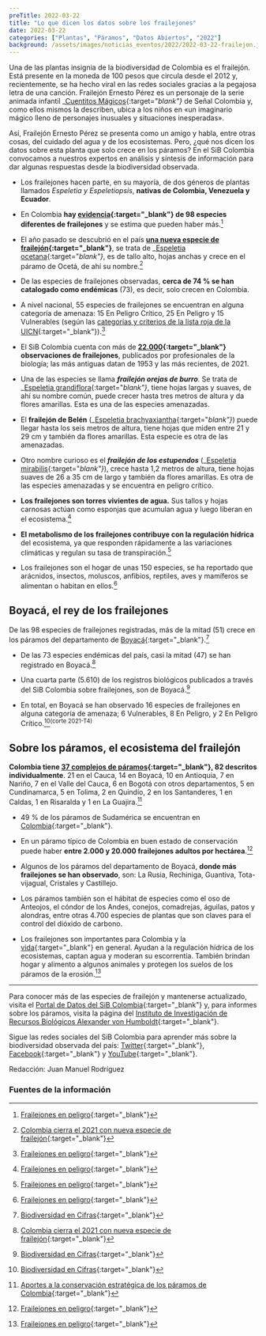 ```yaml
---
preTitle: 2022-03-22
title: "Lo que dicen los datos sobre los frailejones"
date: 2022-03-22
categories: ["Plantas", "Páramos", "Datos Abiertos", "2022"]
background: /assets/images/noticias_eventos/2022/2022-03-22-frailejon.jpg
---
```


Una de las plantas insignia de la biodiversidad de Colombia es el frailejón. Está presente en la moneda de 100 pesos que circula desde el 2012 y, recientemente, se ha hecho viral en las redes sociales gracias a la pegajosa letra de una canción. Frailejón Ernesto Pérez es un personaje de la serie animada infantil _[Cuentitos Mágicos](https://www.senalcolombia.tv/programa/cuentitos-magicos){:target="_blank"}_ de Señal Colombia y, como ellos mismos la describen, ubica a los niños en «un imaginario mágico lleno de personajes inusuales y situaciones inesperadas».

Así, Frailejón Ernesto Pérez se presenta como un amigo y habla, entre otras cosas, del cuidado del agua y de los ecosistemas. Pero, ¿qué nos dicen los datos sobre esta planta que solo crece en los páramos? En el SiB Colombia convocamos a nuestros expertos en análisis y síntesis de información para dar algunas respuestas desde la biodiversidad observada.

* Los frailejones hacen parte, en su mayoría, de dos géneros de plantas llamados _Espeletia y Espeletiopsis_, **nativas de Colombia, Venezuela y Ecuador**.

* En Colombia **hay [evidencia](http://repository.humboldt.org.co/handle/20.500.11761/35925){:target="_blank"} de 98 especies diferentes de frailejones** y se estima que pueden haber más.[^1]

* El año pasado se descubrió en el país **[una nueva especie de frailejón](http://humboldt.org.co/es/boletines-y-comunicados/item/1705-con-nuevo-hallazgo-colombia-cierra-el-2021-con-91-especies-de-frailejones){:target="_blank"}**, se trata de _[Espeletia ocetana](https://www.researchgate.net/publication/357252178_Espeletia_ocetana_Millerieae_Asteraceae_a_New_Tall_Caulirosula_from_Colombia){:target="_blank"}_, es de tallo alto, hojas anchas y crece en el páramo de Ocetá, de ahí su nombre.[^2]

* De las especies de frailejones observadas, **cerca de 74 % se han catalogado como endémicas** (73), es decir, solo crecen en Colombia.

* A nivel nacional, 55 especies de frailejones se encuentran en alguna categoría de amenaza: 15 En Peligro Crítico, 25 En Peligro y 15 Vulnerables (según las [categorías y criterios de la lista roja de la UICN](https://www.iucn.org/es/content/categorias-y-criterios-de-la-lista-roja-de-la-uicn-version-31-segunda-edicion){:target="_blank"}).[^1]

* El SiB Colombia cuenta con más de **[22.000](https://biodiversidad.co/data/?taxonKey=7943829&taxonKey=3105048&taxonKey=6301145&taxonKey=6301146&taxonKey=3105073&taxonKey=3105099&taxonKey=11161330&taxonKey=8992864&taxonKey=3122344&taxonKey=3122354&taxonKey=3122380&taxonKey=3105060&taxonKey=3105075&taxonKey=3105076&taxonKey=3105087&taxonKey=3105088&taxonKey=3105089&taxonKey=3105108&taxonKey=3105124&taxonKey=3091969){:target="_blank"} observaciones de frailejones**, publicados por profesionales de la biología; las más antiguas datan de 1953 y las más recientes, de 2021.

* Una de las especies se llama **_frailejón orejas de burro_**. Se trata de _[Espeletia grandiflora](https://catalogo.biodiversidad.co/file/56d7c4923c16479905cba942/summary){:target="_blank"}_, tiene hojas largas y suaves, de ahí su nombre común, puede crecer hasta tres metros de altura y da flores amarillas. Esta es una de las especies amenazadas.

* El **frailejón de Belén** (_[Espeletia brachyaxiantha](http://repository.humboldt.org.co/handle/20.500.11761/35925){:target="_blank"}_) puede llegar hasta los seis metros de altura, tiene hojas que miden entre 21 y 29 cm y también da flores amarillas. Esta especie es otra de las amenazadas.

* Otro nombre curioso es el **_frailejón de los estupendos_** (_[Espeletia mirabilis](http://repository.humboldt.org.co/handle/20.500.11761/35925){:target="_blank"}_), crece hasta 1,2 metros de altura, tiene hojas suaves de 26 a 35 cm de largo y también da flores amarillas. Es otra de las especies amenazadas y se encuentra en peligro crítico.

* **Los frailejones son torres vivientes de agua.** Sus tallos y hojas carnosas actúan como esponjas que acumulan agua y luego liberan en el ecosistema.[^1]

* **El metabolismo de los frailejones contribuye con la regulación hídrica** del ecosistema, ya que responden rápidamente a las variaciones climáticas y regulan su tasa de transpiración.[^1]

* Los frailejones son el hogar de unas 150 especies, se ha reportado que arácnidos, insectos, moluscos, anfibios, reptiles, aves y mamíferos se alimentan o habitan en ellos.[^1]

## Boyacá, el rey de los frailejones

De las 98 especies de frailejones registradas, más de la mitad (51) crece en los páramos del departamento de [Boyacá](https://boyaca.biodiversidad.co/#/grupos?name=FRAILEJONES&id=30){:target="_blank"}.[^3]

* De las 73 especies endémicas del país, casi la mitad (47) se han registrado en Boyacá.[^2]

* Una cuarta parte (5.610) de los registros biológicos publicados a través del SiB Colombia sobre frailejones, son de Boyacá.[^3]

* En total, en Boyacá se han observado 16 especies de frailejones en alguna categoría de amenaza; 6 Vulnerables, 8 En Peligro, y 2 En Peligro Crítico.[^3]<sup>(corte 2021-T4)</sup>


## Sobre los páramos, el ecosistema del frailejón

**Colombia tiene [37 complejos de páramos](http://repository.humboldt.org.co/handle/20.500.11761/31406){:target="_blank"}, 82 descritos individualmente**. 21 en el Cauca, 14 en Boyacá, 10 en Antioquia, 7 en Nariño, 7 en el Valle del Cauca, 6 en Bogotá con otros departamentos, 5 en Cundinamarca, 5 en Tolima, 2 en Quindío, 2 en los Santanderes, 1 en Caldas, 1 en Risaralda y 1 en La Guajira.[^4]

* 49 % de los páramos de Sudamérica se encuentran en [Colombia](https://www.wwf.org.co/?331410/Cinco-datos-sobre-Colombia-natural#:~:text=El%20nuestro%20es%20un%20pa%C3%ADs,colombianos%20proviene%20de%20los%20p%C3%A1ramos.){:target="_blank"}.

* En un páramo típico de Colombia en buen estado de conservación puede haber **entre 2.000 y  20.000 frailejones adultos por hectárea**.[^1]

* Algunos de los páramos del departamento de Boyacá, **donde más frailejones se han observado**, son: La Rusia, Rechiniga, Guantiva, Tota-vijagual, Cristales y Castillejo.

* Los páramos también son el hábitat de especies como el oso de Anteojos, el cóndor de los Andes, conejos, comadrejas, águilas, patos y alondras, entre otras 4.700 especies de plantas que son claves para el control del dióxido de carbono.

* Los frailejones son importantes para Colombia y la [vida](https://www.wwf.org.co/?204268/Soy-pramosoy-vida#:~:text=La%20importancia%20del%20p%C3%A1ramo,a%20evitar%20el%20calentamiento%20global.){:target="_blank"} en general. Ayudan a la regulación hídrica de los ecosistemas, captan agua y moderan su escorrentía. También brindan hogar y alimento a algunos animales y protegen los suelos de los páramos de la erosión.[^1]

___

Para conocer más de las especies de frailejón y mantenerse actualizado, visita el [Portal de Datos del SiB Colombia](https://biodiversidad.co/data/?taxonKey=7943829&taxonKey=3105048&taxonKey=6301145&taxonKey=6301146&taxonKey=3105073&taxonKey=3105099&taxonKey=11161330&taxonKey=8992864&taxonKey=3122344&taxonKey=3122354&taxonKey=3122380&taxonKey=3105060&taxonKey=3105075&taxonKey=3105076&taxonKey=3105087&taxonKey=3105088&taxonKey=3105089&taxonKey=3105108&taxonKey=3105124&taxonKey=3091969){:target="_blank"} y, para informes sobre los páramos, visita la página del [Instituto de Investigación de Recursos Biológicos Alexander von Humboldt](http://www.humboldt.org.co/es/){:target="_blank"}.

Sigue las redes sociales del SiB Colombia para aprender más sobre la biodiversidad observada del país: [Twitter](https://twitter.com/sibcolombia){:target="_blank"}, [Facebook](https://www.facebook.com/SibColombia/){:target="_blank"} y [YouTube](https://www.youtube.com/user/sibcolombia){:target="_blank"}.

Redacción: Juan Manuel Rodríguez

<!-- Footnotes themselves at the bottom. -->
### Fuentes de la información

[^1]:
     [Frailejones en peligro](http://repository.humboldt.org.co/handle/20.500.11761/35925){:target="_blank"}

[^2]:
     [Colombia cierra el 2021 con nueva especie de frailejón](http://humboldt.org.co/es/boletines-y-comunicados/item/1705-con-nuevo-hallazgo-colombia-cierra-el-2021-con-91-especies-de-frailejones){:target="_blank"}

[^3]:
     [Biodiversidad en Cifras](https://boyaca.biodiversidad.co/#/grupos?name=FRAILEJONES&id=30){:target="_blank"}

[^4]:
     [Aportes a la conservación estratégica de los páramos de Colombia](http://repository.humboldt.org.co/handle/20.500.11761/31406){:target="_blank"}
